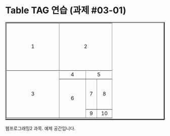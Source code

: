 <html>
  <head>
        <title> Table TAG 연습 </title>
  </head>
  <body>
    <h1> Table TAG 연습 (과제 #03-01) </h1>
    <table border="3" width="300" height="310">
      <tr>
        <td colspan="4" rowspan="4" align="center" width="150" height="150"> 1 </td>
        <td colspan="4" rowspan="4" align="center" width="50%" height="50%"> 2 </td>
      </tr>
      <tr/> <tr/> <tr/>
      <tr>
        <td colspan="4" rowspan="4" align="center" width="150" height="150"> 3 </td>
        <td colspan="2" rowspan="2" align="center" width="25%" height="25%"> 4 </td>
        <td colspan="2" rowspan="2" align="center" width="25%" height="25%"> 5 </td>
      </tr>
      <tr/>
      <tr>
        <td colspan="2" rowspan="2" align="center" width="25%" height="25%"> 6 </td>
        <td align="center"> 7 </td>
        <td align="center"> 8 </td>
      </tr>
      <tr>
        <td align="center"> 9 </td>
        <td align="center"> 10 </td>
      </tr>
    </table>
    웹프로그래밍2 과목. 예제 공간입니다.
  </body>
</html>
